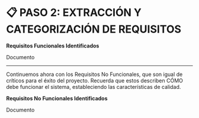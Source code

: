 # 📋 PASO 2: EXTRACCIÓN Y CATEGORIZACIÓN DE REQUISITOS

**Requisitos Funcionales Identificados**

Documento 

---

Continuemos ahora con los Requisitos No Funcionales, que son igual de críticos para el éxito del proyecto. Recuerda que estos describen CÓMO debe funcionar el sistema, estableciendo las características de calidad.

**Requisitos No Funcionales Identificados**

Documento 
